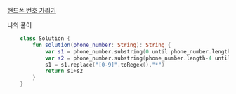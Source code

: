[핸드폰 번호 가리기](https://programmers.co.kr/learn/courses/30/lessons/12948)

나의 풀이
```kotlin
    class Solution {
        fun solution(phone_number: String): String {
            var s1 = phone_number.substring(0 until phone_number.length-4)
            var s2 = phone_number.substring(phone_number.length-4 until phone_number.length)
            s1 = s1.replace("[0-9]".toRegex(),"*")
            return s1+s2
        }
    }
```